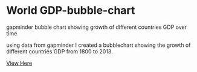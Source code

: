 # World GDP-bubble-chart
gapminder bubble chart showing growth of different countries GDP over time

using data from gapminder I created a bubblechart showing the growth of different countries GDP from 1800 to 2013.

[View Here](https://odongowaga.github.io/gapminder-bubble-chart/)
